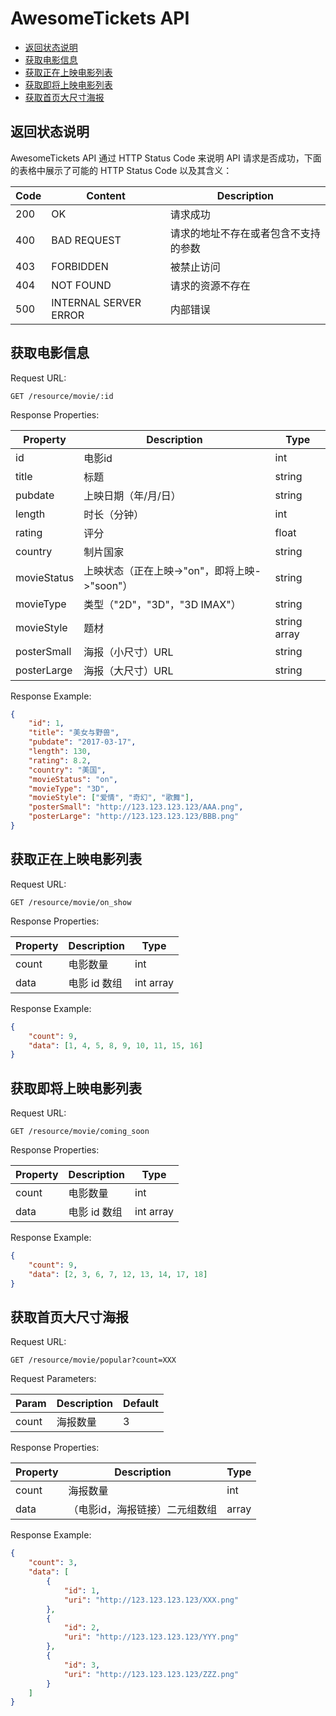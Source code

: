 # AwesomeTickets API

<!-- MarkdownTOC -->

- [返回状态说明](#返回状态说明)
- [获取电影信息](#获取电影信息)
- [获取正在上映电影列表](#获取正在上映电影列表)
- [获取即将上映电影列表](#获取即将上映电影列表)
- [获取首页大尺寸海报](#获取首页大尺寸海报)

<!-- /MarkdownTOC -->

<a name="返回状态说明"></a>
## 返回状态说明

AwesomeTickets API 通过 HTTP Status Code 来说明 API 请求是否成功，下面的表格中展示了可能的 HTTP Status Code 以及其含义：

| Code | Content | Description |
|------|---------|-------------|
|200|OK|请求成功|
|400|BAD REQUEST|请求的地址不存在或者包含不支持的参数|
|403|FORBIDDEN|被禁止访问|
|404|NOT FOUND|请求的资源不存在|
|500|INTERNAL SERVER ERROR|内部错误|

<a name="获取电影信息"></a>
## 获取电影信息

Request URL:

```
GET /resource/movie/:id
```

Response Properties:

| Property | Description | Type |
|----------|-------------|------|
|id|电影id|int|
|title|标题|string|
|pubdate|上映日期（年/月/日）|string|
|length|时长（分钟）|int|
|rating|评分|float|
|country|制片国家|string|
|movieStatus|上映状态（正在上映->"on"，即将上映->"soon"）|string|
|movieType|类型（"2D"，"3D"，"3D IMAX"）|string|
|movieStyle|题材|string array|
|posterSmall|海报（小尺寸）URL|string|
|posterLarge|海报（大尺寸）URL|string|

Response Example:

```json
{
    "id": 1,
    "title": "美女与野兽",
    "pubdate": "2017-03-17",
    "length": 130,
    "rating": 8.2,
    "country": "美国",
    "movieStatus": "on",
    "movieType": "3D",
    "movieStyle": ["爱情", "奇幻", "歌舞"],
    "posterSmall": "http://123.123.123.123/AAA.png",
    "posterLarge": "http://123.123.123.123/BBB.png"
}
```

<a name="获取正在上映电影列表"></a>
## 获取正在上映电影列表

Request URL:

```
GET /resource/movie/on_show
```

Response Properties:

| Property | Description | Type |
|----------|-------------|------|
|count|电影数量|int|
|data|电影 id 数组|int array|

Response Example:

```json
{
    "count": 9,
    "data": [1, 4, 5, 8, 9, 10, 11, 15, 16]
}
```

<a name="获取即将上映电影列表"></a>
## 获取即将上映电影列表

Request URL:

```
GET /resource/movie/coming_soon
```

Response Properties:

| Property | Description | Type |
|----------|-------------|------|
|count|电影数量|int|
|data|电影 id 数组|int array|

Response Example:

```json
{
    "count": 9,
    "data": [2, 3, 6, 7, 12, 13, 14, 17, 18]
}
```

<a name="获取首页大尺寸海报"></a>
## 获取首页大尺寸海报

Request URL:

```
GET /resource/movie/popular?count=XXX
```

Request Parameters:

| Param | Description | Default |
|-------|-------------|---------|
|count|海报数量|3|

Response Properties:

| Property | Description | Type |
|----------|-------------|------|
|count|海报数量|int|
|data|（电影id，海报链接）二元组数组|array|

Response Example:

```json
{
    "count": 3,
    "data": [
        {
            "id": 1,
            "uri": "http://123.123.123.123/XXX.png"
        },
        {
            "id": 2,
            "uri": "http://123.123.123.123/YYY.png"
        },
        {
            "id": 3,
            "uri": "http://123.123.123.123/ZZZ.png"
        }
    ]
}
```
